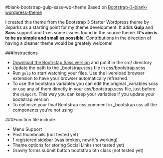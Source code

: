 #blank-bootstrap-gulp-sass-wp-theme
Based on
[Bootstrap-3-blank-wordpress-theme](https://github.com/sebastienb/Bootstrap-3-blank-wordpress-theme)

I created this theme from the Bootstrap 3 Starter Wordpress theme by 3sparks as a starting point for my theme development. It adds **Gulp** and **Sass** support and fixes some issues found in the source theme. **It's aim is to be as simple and small as possible.** Contributions in the direction of having a cleaner theme would be greately welcome!


###Instructions
* [Download the Bootrstap Sass version](http://getbootstrap.com/getting-started/#download) and put it in the src/ directory
* Update the path to the _bootstrap.scss file in css/bootstrap.scss
* Run `gulp` to start watching your files. Use the livereload browser extension to have your browser automatically refreshed.
* To use the bootstrap variables you can edit the original _variables.scss or use any of them directly in your css/bootstrap.scss file, just before the `@import`. This way you can keep your variables if you update your bootstrap version
* To optimize your final Bootstrap css comment in _bootstrap.css all the components you're not using


###Function file include
* Menu Support
* Post thumbnails (not tested yet)
* 1 registered sidebar (was broken, now it's working)
* Theme options for storing Social Links (not tested yet)
* Gravity forms submit button bootstrap btn class (not tested yet)
